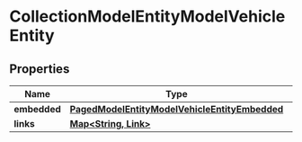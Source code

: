 

# CollectionModelEntityModelVehicleEntity

## Properties

Name | Type | Description | Notes
------------ | ------------- | ------------- | -------------
**embedded** | [**PagedModelEntityModelVehicleEntityEmbedded**](PagedModelEntityModelVehicleEntityEmbedded.md) |  |  [optional]
**links** | [**Map&lt;String, Link&gt;**](Link.md) |  |  [optional]



